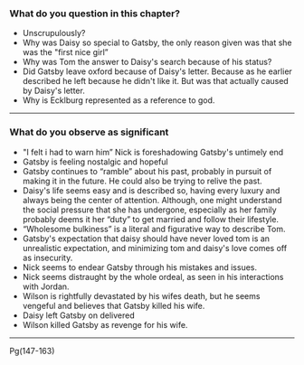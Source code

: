 

### What do you question in this chapter? 
- Unscrupulously?
- Why was Daisy so special to Gatsby, the only reason given was that she was the "first nice girl”
- Why was Tom the answer to Daisy's search because of his status?
- Did Gatsby leave oxford because of Daisy's letter. Because as he earlier described he left because he didn't like it. But was that actually caused by Daisy's letter.
- Why is Ecklburg represented as a reference to god.
---

### What do you observe as significant
- "I felt i had to warn him” Nick is foreshadowing Gatsby's untimely end  
- Gatsby is feeling nostalgic and hopeful 
- Gatsby continues to “ramble” about his past, probably in pursuit of making it in the future. He could also be trying to relive the past.
- Daisy's life seems easy and is described so, having every luxury and always being the center of attention. Although, one might understand the social pressure that she has undergone, especially as her family probably deems it her “duty” to get married and follow their lifestyle.
- “Wholesome bulkiness” is a literal and figurative way to describe Tom.
- Gatsby's expectation that daisy should have never loved tom is an unrealistic expectation, and minimizing tom and daisy's love comes off as insecurity.
- Nick seems to endear Gatsby through his mistakes and issues.
- Nick seems distraught by the whole ordeal, as seen in his interactions with Jordan.
- Wilson is rightfully devastated by his wifes death, but he seems vengeful and believes that Gatsby killed his wife.
- Daisy left Gatsby on delivered 
- Wilson killed Gatsby as revenge for his wife.

---
Pg(147-163)
